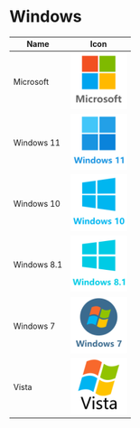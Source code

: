 # Windows
Name|Icon
--|--
Microsoft|<img src="Microsoft.png" width="100px">
Windows 11|<img src="Win11.png" width="100px">
Windows 10|<img src="Win10.png" width="100px">
Windows 8.1|<img src="Win8.1.png" width="100px">
Windows 7|<img src="Win7.png" width="100px">
Vista|<img src="Vista.png" width="100px">
